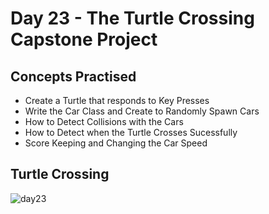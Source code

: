 # Day 23 - The Turtle Crossing Capstone Project
## Concepts Practised
- Create a Turtle that responds to Key Presses
- Write the Car Class and Create to Randomly Spawn Cars
- How to Detect Collisions with the Cars
- How to Detect when the Turtle Crosses Sucessfully
- Score Keeping and Changing the Car Speed
## Turtle Crossing
![day23](https://user-images.githubusercontent.com/98851253/154825657-25264cc5-2a03-4ccf-82dd-0044f5a1c716.gif)
